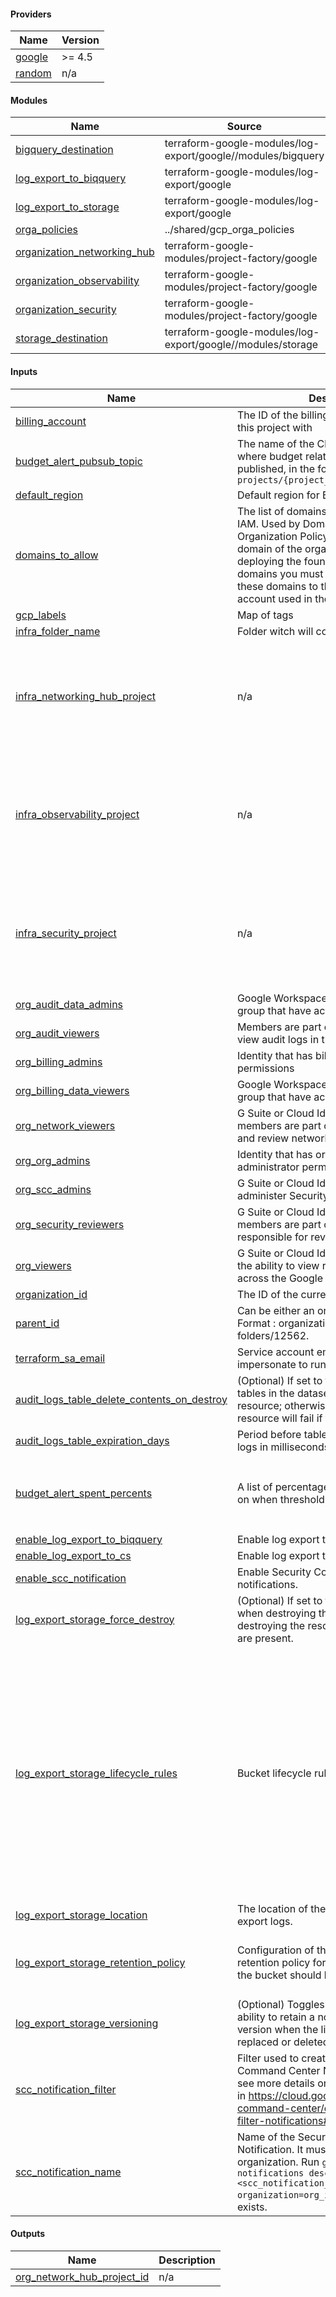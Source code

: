 <!-- BEGIN_TF_DOCS -->
#### Providers

| Name | Version |
|------|---------|
| <a name="provider_google"></a> [google](#provider_google) | >= 4.5 |
| <a name="provider_random"></a> [random](#provider_random) | n/a |

#### Modules

| Name | Source | Version |
|------|--------|---------|
| <a name="module_bigquery_destination"></a> [bigquery_destination](#module_bigquery_destination) | terraform-google-modules/log-export/google//modules/bigquery | ~> 7.3.0 |
| <a name="module_log_export_to_biqquery"></a> [log_export_to_biqquery](#module_log_export_to_biqquery) | terraform-google-modules/log-export/google | ~> 7.3.0 |
| <a name="module_log_export_to_storage"></a> [log_export_to_storage](#module_log_export_to_storage) | terraform-google-modules/log-export/google | ~> 7.3 |
| <a name="module_orga_policies"></a> [orga_policies](#module_orga_policies) | ../shared/gcp_orga_policies | n/a |
| <a name="module_organization_networking_hub"></a> [organization_networking_hub](#module_organization_networking_hub) | terraform-google-modules/project-factory/google | ~> 14.1 |
| <a name="module_organization_observability"></a> [organization_observability](#module_organization_observability) | terraform-google-modules/project-factory/google | ~> 14.1 |
| <a name="module_organization_security"></a> [organization_security](#module_organization_security) | terraform-google-modules/project-factory/google | ~> 14.1 |
| <a name="module_storage_destination"></a> [storage_destination](#module_storage_destination) | terraform-google-modules/log-export/google//modules/storage | ~> 7.3 |

#### Inputs

| Name | Description | Type | Default | Required |
|------|-------------|------|---------|:--------:|
| <a name="input_billing_account"></a> [billing_account](#input_billing_account) | The ID of the billing account to associate this project with | `string` | n/a | yes |
| <a name="input_budget_alert_pubsub_topic"></a> [budget_alert_pubsub_topic](#input_budget_alert_pubsub_topic) | The name of the Cloud Pub/Sub topic where budget related messages will be published, in the form of `projects/{project_id}/topics/{topic_id}` | `string` | n/a | yes |
| <a name="input_default_region"></a> [default_region](#input_default_region) | Default region for BigQuery resources. | `string` | n/a | yes |
| <a name="input_domains_to_allow"></a> [domains_to_allow](#input_domains_to_allow) | The list of domains to allow users from in IAM. Used by Domain Restricted Sharing Organization Policy. Must include the domain of the organization you are deploying the foundation. To add other domains you must also grant access to these domains to the terraform service account used in the deploy. | `list(string)` | n/a | yes |
| <a name="input_gcp_labels"></a> [gcp_labels](#input_gcp_labels) | Map of tags | `map(string)` | n/a | yes |
| <a name="input_infra_folder_name"></a> [infra_folder_name](#input_infra_folder_name) | Folder witch will contains all infra projects | `string` | n/a | yes |
| <a name="input_infra_networking_hub_project"></a> [infra_networking_hub_project](#input_infra_networking_hub_project) | n/a | <pre>object({<br>    name = string<br>    budget = object({<br>      amount = number,<br>      time_unit = string,<br>      email_addresses_to_notify = list(string)<br>    })<br>  })</pre> | n/a | yes |
| <a name="input_infra_observability_project"></a> [infra_observability_project](#input_infra_observability_project) | n/a | <pre>object({<br>    name = string<br>    budget = object({<br>      amount = number,<br>      time_unit = string,<br>      alert_pubsub_topic = string<br>      email_addresses_to_notify = list(string)<br>    })<br>  })</pre> | n/a | yes |
| <a name="input_infra_security_project"></a> [infra_security_project](#input_infra_security_project) | n/a | <pre>object({<br>    name = string<br>    budget = object({<br>      amount = number,<br>      time_unit = string,<br>      email_addresses_to_notify = list(string)<br>    })<br>  })</pre> | n/a | yes |
| <a name="input_org_audit_data_admins"></a> [org_audit_data_admins](#input_org_audit_data_admins) | Google Workspace or Cloud Identity group that have access to audit logs. | `string` | n/a | yes |
| <a name="input_org_audit_viewers"></a> [org_audit_viewers](#input_org_audit_viewers) | Members are part of an audit team and view audit logs in the logging project. | `string` | n/a | yes |
| <a name="input_org_billing_admins"></a> [org_billing_admins](#input_org_billing_admins) | Identity that has billing administrator permissions | `string` | n/a | yes |
| <a name="input_org_billing_data_viewers"></a> [org_billing_data_viewers](#input_org_billing_data_viewers) | Google Workspace or Cloud Identity group that have access to billing data set. | `string` | n/a | yes |
| <a name="input_org_network_viewers"></a> [org_network_viewers](#input_org_network_viewers) | G Suite or Cloud Identity group that members are part of the networking team and review network configurations | `string` | n/a | yes |
| <a name="input_org_org_admins"></a> [org_org_admins](#input_org_org_admins) | Identity that has organization administrator permissions. | `string` | n/a | yes |
| <a name="input_org_scc_admins"></a> [org_scc_admins](#input_org_scc_admins) | G Suite or Cloud Identity group that can administer Security Command Center. | `string` | n/a | yes |
| <a name="input_org_security_reviewers"></a> [org_security_reviewers](#input_org_security_reviewers) | G Suite or Cloud Identity group that members are part of the security team responsible for reviewing cloud security. | `string` | n/a | yes |
| <a name="input_org_viewers"></a> [org_viewers](#input_org_viewers) | G Suite or Cloud Identity group that have the ability to view resource information across the Google Cloud organization. | `string` | n/a | yes |
| <a name="input_organization_id"></a> [organization_id](#input_organization_id) | The ID of the current organization. | `string` | n/a | yes |
| <a name="input_parent_id"></a> [parent_id](#input_parent_id) | Can be either an organisation or a folder. Format : organizations/1235 or folders/12562. | `string` | n/a | yes |
| <a name="input_terraform_sa_email"></a> [terraform_sa_email](#input_terraform_sa_email) | Service account email of the account to impersonate to run Terraform. | `string` | n/a | yes |
| <a name="input_audit_logs_table_delete_contents_on_destroy"></a> [audit_logs_table_delete_contents_on_destroy](#input_audit_logs_table_delete_contents_on_destroy) | (Optional) If set to true, delete all the tables in the dataset when destroying the resource; otherwise, destroying the resource will fail if tables are present. | `bool` | `false` | no |
| <a name="input_audit_logs_table_expiration_days"></a> [audit_logs_table_expiration_days](#input_audit_logs_table_expiration_days) | Period before tables expire for all audit logs in milliseconds. Default is 30 days. | `number` | `30` | no |
| <a name="input_budget_alert_spent_percents"></a> [budget_alert_spent_percents](#input_budget_alert_spent_percents) | A list of percentages of the budget to alert on when threshold is exceeded | `list(number)` | <pre>[<br>  0.5,<br>  0.75,<br>  0.9,<br>  0.95<br>]</pre> | no |
| <a name="input_enable_log_export_to_biqquery"></a> [enable_log_export_to_biqquery](#input_enable_log_export_to_biqquery) | Enable log export to bigquery | `bool` | `false` | no |
| <a name="input_enable_log_export_to_cs"></a> [enable_log_export_to_cs](#input_enable_log_export_to_cs) | Enable log export to bigquery | `bool` | `true` | no |
| <a name="input_enable_scc_notification"></a> [enable_scc_notification](#input_enable_scc_notification) | Enable Security Control Center notifications. | `bool` | `false` | no |
| <a name="input_log_export_storage_force_destroy"></a> [log_export_storage_force_destroy](#input_log_export_storage_force_destroy) | (Optional) If set to true, delete all contents when destroying the resource; otherwise, destroying the resource will fail if contents are present. | `bool` | `false` | no |
| <a name="input_log_export_storage_lifecycle_rules"></a> [log_export_storage_lifecycle_rules](#input_log_export_storage_lifecycle_rules) | Bucket lifecycle rules | `any` | <pre>[<br>  {<br>    "action": {<br>      "type": "Delete"<br>    },<br>    "condition": {<br>      "age": 365,<br>      "with_state": "ANY"<br>    }<br>  },<br>  {<br>    "action": {<br>      "storage_class": "ARCHIVE",<br>      "type": "SetStorageClass"<br>    },<br>    "condition": {<br>      "age": 30,<br>      "with_state": "ANY"<br>    }<br>  }<br>]</pre> | no |
| <a name="input_log_export_storage_location"></a> [log_export_storage_location](#input_log_export_storage_location) | The location of the storage bucket used to export logs. | `string` | `"EU"` | no |
| <a name="input_log_export_storage_retention_policy"></a> [log_export_storage_retention_policy](#input_log_export_storage_retention_policy) | Configuration of the bucket's data retention policy for how long objects in the bucket should be retained. | <pre>object({<br>    is_locked             = bool<br>    retention_period_days = number<br>  })</pre> | `null` | no |
| <a name="input_log_export_storage_versioning"></a> [log_export_storage_versioning](#input_log_export_storage_versioning) | (Optional) Toggles bucket versioning, ability to retain a non-current object version when the live object version gets replaced or deleted. | `bool` | `false` | no |
| <a name="input_scc_notification_filter"></a> [scc_notification_filter](#input_scc_notification_filter) | Filter used to create the Security Command Center Notification, you can see more details on how to create filters in https://cloud.google.com/security-command-center/docs/how-to-api-filter-notifications#create-filter | `string` | `"state = \"ACTIVE\""` | no |
| <a name="input_scc_notification_name"></a> [scc_notification_name](#input_scc_notification_name) | Name of the Security Command Center Notification. It must be unique in the organization. Run `gcloud scc notifications describe <scc_notification_name> --organization=org_id` to check if it already exists. | `string` | `"org-scc-notify"` | no |

#### Outputs

| Name | Description |
|------|-------------|
| <a name="output_org_network_hub_project_id"></a> [org_network_hub_project_id](#output_org_network_hub_project_id) | n/a |
<!-- END_TF_DOCS -->